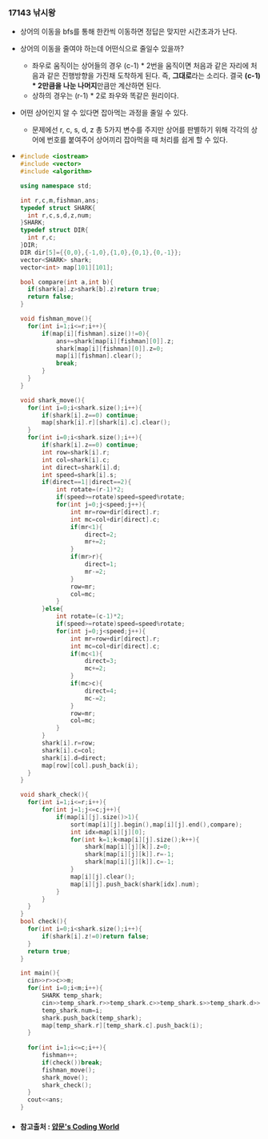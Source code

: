### 17143 낚시왕

- 상어의 이동을 bfs를 통해 한칸씩 이동하면 정답은 맞지만 시간초과가 난다.

- 상어의 이동을 줄여야 하는데 어떤식으로 줄일수 있을까?

  - 좌우로 움직이는 상어들의 경우 (c-1) * 2번을 움직이면 처음과 같은 자리에 처음과 같은 진행방향을 가진채 도착하게 된다. 즉, **그대로**라는 소리다. 결국 **(c-1) * 2만큼을 나눈 나머지**만큼만 계산하면 된다.
  - 상하의 경우는 (r-1) * 2로 좌우와 똑같은 원리이다.

- 어떤 상어인지 알 수 있다면 잡아먹는 과정을 줄일 수 있다.

  - 문제에선 r, c, s, d, z 총 5가지 변수를 주지만 상어를 판별하기 위해 각각의 상어에 번호를 붙여주어 상어끼리 잡아먹을 때 처리를 쉽게 할 수 있다.

- ```c++
  #include <iostream>
  #include <vector>
  #include <algorithm>
  
  using namespace std;
  
  int r,c,m,fishman,ans;
  typedef struct SHARK{
  	int r,c,s,d,z,num;
  }SHARK;
  typedef struct DIR{
  	int r,c;
  }DIR;
  DIR dir[5]={{0,0},{-1,0},{1,0},{0,1},{0,-1}};
  vector<SHARK> shark;
  vector<int> map[101][101];
  
  bool compare(int a,int b){
  	if(shark[a].z>shark[b].z)return true;
  	return false;
  }
  
  void fishman_move(){
  	for(int i=1;i<=r;i++){
  		if(map[i][fishman].size()!=0){
  			ans+=shark[map[i][fishman][0]].z;
  			shark[map[i][fishman][0]].z=0;
  			map[i][fishman].clear();
  			break;
  		}
  	}
  }
  
  void shark_move(){
  	for(int i=0;i<shark.size();i++){
  		if(shark[i].z==0) continue;
  		map[shark[i].r][shark[i].c].clear();
  	}
  	for(int i=0;i<shark.size();i++){
  		if(shark[i].z==0) continue;
  		int row=shark[i].r;
  		int col=shark[i].c;
  		int direct=shark[i].d;
  		int speed=shark[i].s;
  		if(direct==1||direct==2){
  			int rotate=(r-1)*2;
  			if(speed>=rotate)speed=speed%rotate;
  			for(int j=0;j<speed;j++){
  				int mr=row+dir[direct].r;
  				int mc=col+dir[direct].c;
  				if(mr<1){
  					direct=2;
  					mr+=2;
  				}
  				if(mr>r){
  					direct=1;
  					mr-=2;
  				}
  				row=mr;
  				col=mc;
  			}
  		}else{
  			int rotate=(c-1)*2;
  			if(speed>=rotate)speed=speed%rotate;
  			for(int j=0;j<speed;j++){
  				int mr=row+dir[direct].r;
  				int mc=col+dir[direct].c;
  				if(mc<1){
  					direct=3;
  					mc+=2;
  				}
  				if(mc>c){
  					direct=4;
  					mc-=2;
  				}
  				row=mr;
  				col=mc;
  			}
  		}
  		shark[i].r=row;
  		shark[i].c=col;
  		shark[i].d=direct;
  		map[row][col].push_back(i);
  	}
  }
  
  void shark_check(){
  	for(int i=1;i<=r;i++){
  		for(int j=1;j<=c;j++){
  			if(map[i][j].size()>1){
  				sort(map[i][j].begin(),map[i][j].end(),compare);
  				int idx=map[i][j][0];
  				for(int k=1;k<map[i][j].size();k++){
  					shark[map[i][j][k]].z=0;
  					shark[map[i][j][k]].r=-1;
  					shark[map[i][j][k]].c=-1;
  				}
  				map[i][j].clear();
  				map[i][j].push_back(shark[idx].num);
  			}
  		}
  	}
  }
  bool check(){
  	for(int i=0;i<shark.size();i++){
  		if(shark[i].z!=0)return false;
  	}
  	return true;
  }
  
  int main(){
  	cin>>r>>c>>m;
  	for(int i=0;i<m;i++){
  		SHARK temp_shark;
  		cin>>temp_shark.r>>temp_shark.c>>temp_shark.s>>temp_shark.d>>temp_shark.z;
  		temp_shark.num=i;
  		shark.push_back(temp_shark);
  		map[temp_shark.r][temp_shark.c].push_back(i);
  	}
  	
  	for(int i=1;i<=c;i++){
  		fishman++;
  		if(check())break;
  		fishman_move();
  		shark_move();
  		shark_check();
  	}
  	cout<<ans;
  }
  ```

- #### 참고출처 :  [얍문's Coding World](https://yabmoons.tistory.com/288)

  

  